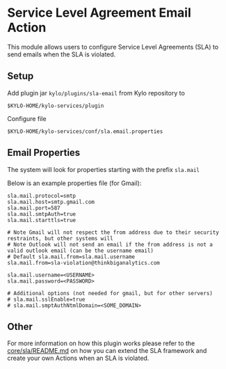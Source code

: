 # Service Level Agreement Email Action

This module allows users to configure Service Level Agreements (SLA) to send emails when the SLA is violated.

## Setup

Add plugin jar `kylo/plugins/sla-email` from Kylo repository to
```
$KYLO-HOME/kylo-services/plugin
```

Configure file
```
$KYLO-HOME/kylo-services/conf/sla.email.properties
```

## Email Properties

The system will look for properties starting with the prefix `sla.mail`

Below is an example properties file (for Gmail):

```
sla.mail.protocol=smtp
sla.mail.host=smtp.gmail.com
sla.mail.port=587
sla.mail.smtpAuth=true
sla.mail.starttls=true

# Note Gmail will not respect the from address due to their security restraints, but other systems will
# Note Outlook will not send an email if the from address is not a valid outlook email (can be the username email)
# Default sla.mail.from=sla.mail.username
sla.mail.from=sla-violation@thinkbiganalytics.com

sla.mail.username=<USERNAME>
sla.mail.password=<PASSWORD>

# Additional options (not needed for gmail, but for other servers)
# sla.mail.sslEnable=true
# sla.mail.smptAuthNtmlDomain=<SOME_DOMAIN>
```

## Other

For more information on how this plugin works please refer to the [core/sla/README.md](../../core/sla/README.md) on how you can extend the SLA framework and create your own Actions when an SLA is violated.
